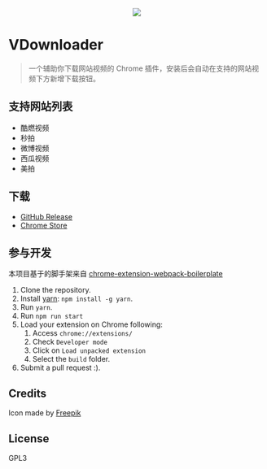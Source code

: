 <p align="center"><img src="https://ws2.sinaimg.cn/large/006tNc79gy1flpojq46jcj303k03kmwy.jpg"></p>

# VDownloader

> 一个辅助你下载网站视频的 Chrome 插件，安装后会自动在支持的网站视频下方新增下载按钮。

## 支持网站列表

- 酷燃视频
- 秒拍
- 微博视频
- 西瓜视频
- 美拍

## 下载

- [GitHub Release](https://github.com/sinchang/vdownloader/releases)
- [Chrome Store](https://chrome.google.com/webstore/detail/blhndgljjdbeabckacpnonnofdbnflge)

## 参与开发

本项目基于的脚手架来自 [chrome-extension-webpack-boilerplate](https://github.com/samuelsimoes/chrome-extension-webpack-boilerplate)

1. Clone the repository.
2. Install [yarn](https://yarnpkg.com): `npm install -g yarn`.
3. Run `yarn`.
4. Run `npm run start`
5. Load your extension on Chrome following:
    1. Access `chrome://extensions/`
    2. Check `Developer mode`
    3. Click on `Load unpacked extension`
    4. Select the `build` folder.
6. Submit a pull request :).

## Credits

Icon made by [Freepik](www.flaticon.com )

## License

GPL3
